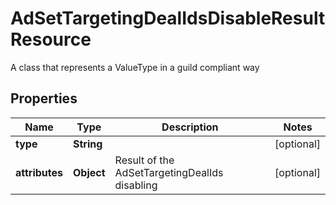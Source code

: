 

# AdSetTargetingDealIdsDisableResultResource

A class that represents a ValueType in a guild compliant way

## Properties

| Name | Type | Description | Notes |
|------------ | ------------- | ------------- | -------------|
|**type** | **String** |  |  [optional] |
|**attributes** | **Object** | Result of the AdSetTargetingDealIds disabling |  [optional] |



